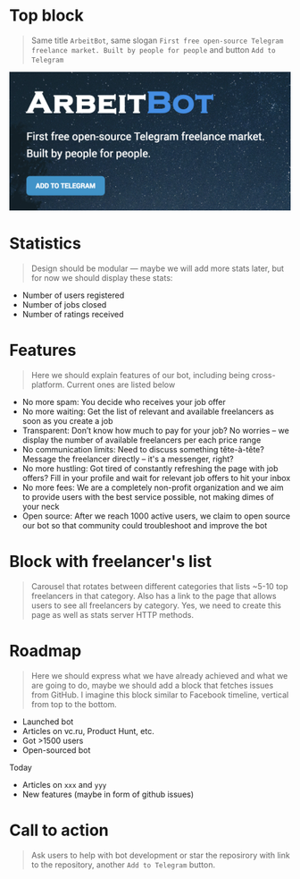 # Top block
> Same title `ArbeitBot`, same slogan `First free open-source Telegram freelance market. Built by people for people` and button `Add to Telegram`

![Header](/img/new-header.png?raw=true)

# Statistics
> Design should be modular — maybe we will add more stats later, but for now we should display these stats:

* Number of users registered
* Number of jobs closed
* Number of ratings received

# Features
> Here we should explain features of our bot, including being cross-platform. Current ones are listed below

* No more spam: You decide who receives your job offer
* No more waiting: Get the list of relevant and available freelancers as soon as you create a job
* Transparent: Don’t know how much to pay for your job? No worries – we display the number of available freelancers per each price range
* No communication limits: Need to discuss something tête-à-tête? Message the freelancer directly – it's a messenger, right?
* No more hustling: Got tired of constantly refreshing the page with job offers? Fill in your profile and wait for relevant job offers to hit your inbox
* No more fees: We are a completely non-profit organization and we aim to provide users with the best service possible, not making dimes of your neck
* Open source: After we reach 1000 active users, we claim to open source our bot so that community could troubleshoot and improve the bot

# Block with freelancer's list
> Carousel that rotates between different categories that lists ~5-10 top freelancers in that category. Also has a link to the page that allows users to see all freelancers by category. Yes, we need to create this page as well as stats server HTTP methods.

# Roadmap
> Here we should express what we have already achieved and what we are going to do, maybe we should add a block that fetches issues from GitHub. I imagine this block similar to Facebook timeline, vertical from top to the bottom.

* Launched bot
* Articles on vc.ru, Product Hunt, etc.
* Got >1500 users
* Open-sourced bot

Today

* Articles on `xxx` and `yyy`
* New features (maybe in form of github issues)

# Call to action
> Ask users to help with bot development or star the reposirory with link to the repository, another `Add to Telegram` button.

